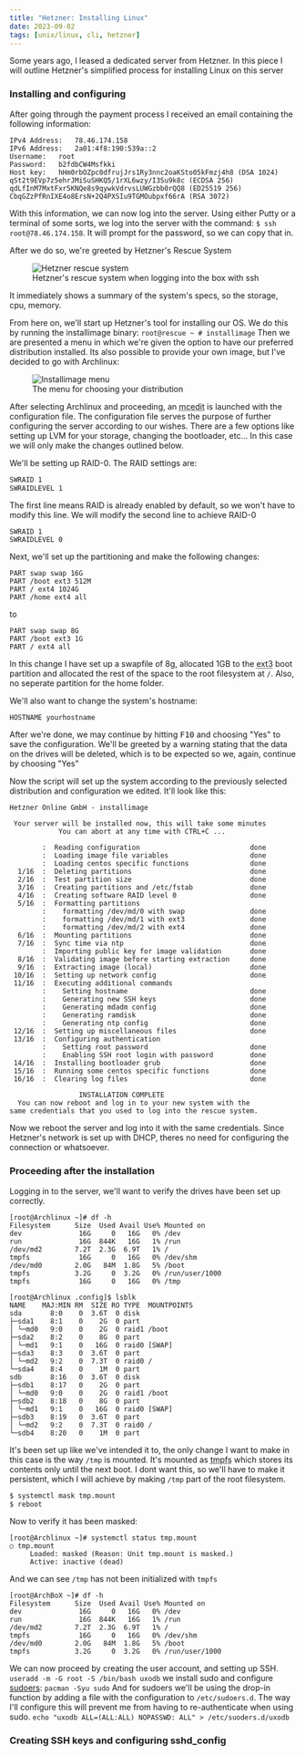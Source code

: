 ```yaml
---
title: "Hetzner: Installing Linux"
date: 2023-09-02
tags: [unix/linux, cli, hetzner]
---
```

Some years ago, I leased a dedicated server from Hetzner. In this piece I will outline Hetzner's simplified process for installing Linux on this server

### Installing and configuring

After going through the payment process I received an email containing the following information:

```
IPv4 Address:	78.46.174.158
IPv6 Address:	2a01:4f8:190:539a::2
Username:	root
Password:	b2fdbCW4Msfkki
Host key:	hHm0rbOZpc0dfrujJrs1Ry3nnc2oaKSto05kFmzj4h8 (DSA 1024)
qSt2t9EVp7z5ehrJMiSuSHKQ5/1rXL6wzy/I3Su9k8c (ECDSA 256)
qdLfInM7MxtFxr5KNQe8s9qywkVdrvsLUWGzbb0rQQ8 (ED25519 256)
CbqGZzPfRnIXE4o8ErsN+2Q4PXSIu9TGMOubpxf66rA (RSA 3072)
```
With this information, we can now log into the server. Using either Putty or a terminal of some sorts, we log into the server with the command: `$ ssh root@78.46.174.158`. It will prompt for the password, so we can copy that in.

After we do so, we're greeted by Hetzner's Rescue System

<figure>
<img src="/hetzner-installing-linux/rescue.png" alt="Hetzner rescue system">
<figcaption>Hetzner's rescue system when logging into the box with ssh</figcaption>
</figure>

It immediately shows a summary of the system's specs, so the storage, cpu, memory.

From here on, we'll start up Hetzner's tool for installing our OS. We do this by running the installimage binary:
`root@rescue ~ # installimage`
Then we are presented a menu in which we're given the option to have our preferred distribution installed. Its also possible to provide your own image, but I've decided to go with Archlinux:
<figure>
<img src="/hetzner-installing-linux/installimage_menu.png" alt="Installimage menu">
<figcaption>The menu for choosing your distribution</figcaption>
</figure>
After selecting Archlinux and proceeding, an <abbr title="Midnight Commander's included editor">mcedit</abbr> is launched with the configuration file.
The configuration file serves the purpose of further configuring the server according to our wishes. There are a few options like setting up LVM for your storage, changing the bootloader, etc... In this case we will only make the changes outlined below.

We'll be setting up RAID-0. The RAID settings are:
```bash
SWRAID 1
SWRAIDLEVEL 1
```
The first line means RAID is already enabled by default, so we won't have to modify this line. We will modify the second line to achieve RAID-0
```
SWRAID 1
SWRAIDLEVEL 0
```
Next, we'll set up the partitioning and make the following changes:
```
PART swap swap 16G
PART /boot ext3 512M
PART / ext4 1024G
PART /home ext4 all
```
to
```
PART swap swap 8G
PART /boot ext3 1G
PART / ext4 all
```
In this change I have set up a swapfile of 8g, allocated 1GB to the <abbr title="Filesystem">ext3</abbr> boot partition and allocated the rest of the space to the root filesystem at `/`. Also, no seperate partition for the home folder.

We'll also want to change the system's hostname:
```
HOSTNAME yourhostname
```
After we're done, we may continue by hitting <kbd>F10</kbd> and choosing "Yes" to save the configuration.
We'll be greeted by a warning stating that the data on the drives will be deleted, which is to be expected so we, again, continue by choosing "Yes"

Now the script will set up the system according to the previously selected distribution and configuration we edited. It'll look like this:

```
Hetzner Online GmbH - installimage
 
 Your server will be installed now, this will take some minutes
            You can abort at any time with CTRL+C ...
 
        :  Reading configuration                           done
        :  Loading image file variables                    done
        :  Loading centos specific functions               done
  1/16  :  Deleting partitions                             done
  2/16  :  Test partition size                             done
  3/16  :  Creating partitions and /etc/fstab              done
  4/16  :  Creating software RAID level 0                  done
  5/16  :  Formatting partitions
        :    formatting /dev/md/0 with swap                done
        :    formatting /dev/md/1 with ext3                done
        :    formatting /dev/md/2 with ext4                done
  6/16  :  Mounting partitions                             done
  7/16  :  Sync time via ntp                               done
        :  Importing public key for image validation       done
  8/16  :  Validating image before starting extraction     done
  9/16  :  Extracting image (local)                        done
 10/16  :  Setting up network config                       done
 11/16  :  Executing additional commands
        :    Setting hostname                              done
        :    Generating new SSH keys                       done
        :    Generating mdadm config                       done
        :    Generating ramdisk                            done
        :    Generating ntp config                         done
 12/16  :  Setting up miscellaneous files                  done
 13/16  :  Configuring authentication
        :    Setting root password                         done
        :    Enabling SSH root login with password         done
 14/16  :  Installing bootloader grub                      done
 15/16  :  Running some centos specific functions          done
 16/16  :  Clearing log files                              done
 
                 INSTALLATION COMPLETE
  You can now reboot and log in to your new system with the
same credentials that you used to log into the rescue system.
```
Now we reboot the server and log into it with the same credentials.
Since Hetzner's network is set up with DHCP, theres no need for configuring the connection or whatsoever.

### Proceeding after the installation

Logging in to the server, we'll want to verify the drives have been set up correctly.

```
[root@Archlinux ~]# df -h
Filesystem      Size  Used Avail Use% Mounted on
dev              16G     0   16G   0% /dev
run              16G  844K   16G   1% /run
/dev/md2        7.2T  2.3G  6.9T   1% /
tmpfs            16G     0   16G   0% /dev/shm
/dev/md0        2.0G   84M  1.8G   5% /boot
tmpfs           3.2G     0  3.2G   0% /run/user/1000
tmpfs			 16G	 0	 16G   0% /tmp
```

```
[root@Archlinux .config]$ lsblk
NAME    MAJ:MIN RM  SIZE RO TYPE  MOUNTPOINTS
sda       8:0    0  3.6T  0 disk
├─sda1    8:1    0    2G  0 part
│ └─md0   9:0    0    2G  0 raid1 /boot
├─sda2    8:2    0    8G  0 part
│ └─md1   9:1    0   16G  0 raid0 [SWAP]
├─sda3    8:3    0  3.6T  0 part
│ └─md2   9:2    0  7.3T  0 raid0 /
└─sda4    8:4    0    1M  0 part
sdb       8:16   0  3.6T  0 disk
├─sdb1    8:17   0    2G  0 part
│ └─md0   9:0    0    2G  0 raid1 /boot
├─sdb2    8:18   0    8G  0 part
│ └─md1   9:1    0   16G  0 raid0 [SWAP]
├─sdb3    8:19   0  3.6T  0 part
│ └─md2   9:2    0  7.3T  0 raid0 /
└─sdb4    8:20   0    1M  0 part
```
It's been set up like we've intended it to, the only change I want to make in this case is the way `/tmp` is mounted. It's mounted as <abbr title="Temporary File System">tmpfs</abbr> which stores its contents only until the next boot. I dont want this, so we'll have to make it persistent, which I will achieve by making `/tmp` part of the root filesystem.

```bash
$ systemctl mask tmp.mount
$ reboot
```
Now to verify it has been masked:
```
[root@Archlinux ~]# systemctl status tmp.mount
○ tmp.mount
     Loaded: masked (Reason: Unit tmp.mount is masked.)
     Active: inactive (dead)
```
And we can see `/tmp` has not been initialized with `tmpfs`

```
[root@ArchBoX ~]# df -h
Filesystem      Size  Used Avail Use% Mounted on
dev              16G     0   16G   0% /dev
run              16G  844K   16G   1% /run
/dev/md2        7.2T  2.3G  6.9T   1% /
tmpfs            16G     0   16G   0% /dev/shm
/dev/md0        2.0G   84M  1.8G   5% /boot
tmpfs           3.2G     0  3.2G   0% /run/user/1000
```

We can now proceed by creating the user account, and setting up SSH.
`useradd -m -G root -S /bin/bash uxodb`
we install sudo and configure <a href="https://www.sudo.ws/docs/man/1.8.15/sudoers.man/" target="_blank" rel="noopener">sudoers</a>: 
`pacman -Syu sudo`
And for sudoers we'll be using the drop-in function by adding a file with the configuration to `/etc/sudoers.d`. The way I'll configure this will prevent me from having to re-authenticate when using sudo.
`echo "uxodb ALL=(ALL:ALL) NOPASSWD: ALL" > /etc/suoders.d/uxodb`

### Creating SSH keys and configuring sshd_config



